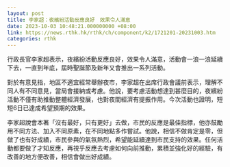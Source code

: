 ```yaml
---
layout: post
title: 李家超：夜繽紛活動反應良好　效果令人滿意
date: 2023-10-03 10:48:21.000000000 +08:00
link: https://news.rthk.hk/rthk/ch/component/k2/1721201-20231003.htm
categories: rthk
---
```


行政長官李家超表示，夜繽紛活動反應良好，效果令人滿意，活動會一浪一浪延續下去，一直到年底，屆時聖誕節及新年又會推出一系列活動。

對於有意見指，地區不適宜經常舉辦夜市，李家超在出席行政會議前表示，理解不同人有不同意見，當局會接納或考慮。他說，要考慮活動想達到甚麼目的，夜繽紛活動不僅有助推動整體經濟發展，也對夜間經濟有提振作用。今次活動也證明，短短6日已達成希望預期的效果。

李家超說會本著「沒有最好，只有更好」去做，市民的反應是最佳指標，他亦鼓勵用不同方法、加入不同原素，在不同地點多作嘗試。他說，相信不做肯定是零，但做了也有好成績，市民參與的氣氛熱烈，希望能延續達到市民支持的效果。任何活動都要做了才知反應，再視乎反應去考慮如何向前推動，累積並強化好的經驗，有改善的地方便改善，相信會做出好成績。
